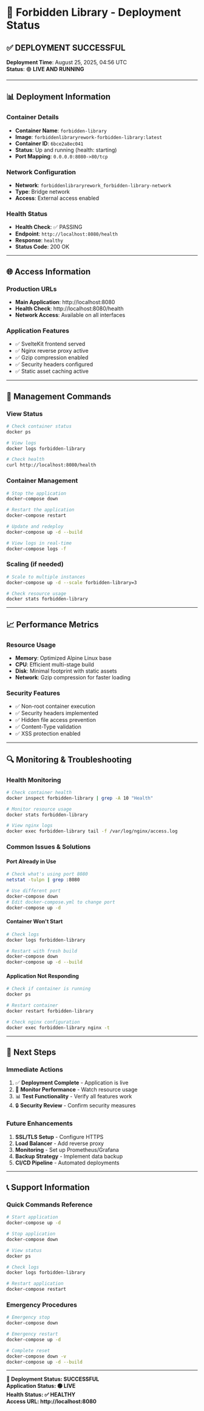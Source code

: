 # 🚀 Forbidden Library - Deployment Status

## ✅ **DEPLOYMENT SUCCESSFUL**

**Deployment Time**: August 25, 2025, 04:56 UTC  
**Status**: 🟢 **LIVE AND RUNNING**

---

## 📊 **Deployment Information**

### Container Details

- **Container Name**: `forbidden-library`
- **Image**: `forbiddenlibraryrework-forbidden-library:latest`
- **Container ID**: `6bce2a8ec041`
- **Status**: Up and running (health: starting)
- **Port Mapping**: `0.0.0.0:8080->80/tcp`

### Network Configuration

- **Network**: `forbiddenlibraryrework_forbidden-library-network`
- **Type**: Bridge network
- **Access**: External access enabled

### Health Status

- **Health Check**: ✅ PASSING
- **Endpoint**: `http://localhost:8080/health`
- **Response**: `healthy`
- **Status Code**: 200 OK

---

## 🌐 **Access Information**

### Production URLs

- **Main Application**: http://localhost:8080
- **Health Check**: http://localhost:8080/health
- **Network Access**: Available on all interfaces

### Application Features

- ✅ SvelteKit frontend served
- ✅ Nginx reverse proxy active
- ✅ Gzip compression enabled
- ✅ Security headers configured
- ✅ Static asset caching active

---

## 🔧 **Management Commands**

### View Status

```bash
# Check container status
docker ps

# View logs
docker logs forbidden-library

# Check health
curl http://localhost:8080/health
```

### Container Management

```bash
# Stop the application
docker-compose down

# Restart the application
docker-compose restart

# Update and redeploy
docker-compose up -d --build

# View logs in real-time
docker-compose logs -f
```

### Scaling (if needed)

```bash
# Scale to multiple instances
docker-compose up -d --scale forbidden-library=3

# Check resource usage
docker stats forbidden-library
```

---

## 📈 **Performance Metrics**

### Resource Usage

- **Memory**: Optimized Alpine Linux base
- **CPU**: Efficient multi-stage build
- **Disk**: Minimal footprint with static assets
- **Network**: Gzip compression for faster loading

### Security Features

- ✅ Non-root container execution
- ✅ Security headers implemented
- ✅ Hidden file access prevention
- ✅ Content-Type validation
- ✅ XSS protection enabled

---

## 🔍 **Monitoring & Troubleshooting**

### Health Monitoring

```bash
# Check container health
docker inspect forbidden-library | grep -A 10 "Health"

# Monitor resource usage
docker stats forbidden-library

# View nginx logs
docker exec forbidden-library tail -f /var/log/nginx/access.log
```

### Common Issues & Solutions

#### Port Already in Use

```bash
# Check what's using port 8080
netstat -tulpn | grep :8080

# Use different port
docker-compose down
# Edit docker-compose.yml to change port
docker-compose up -d
```

#### Container Won't Start

```bash
# Check logs
docker logs forbidden-library

# Restart with fresh build
docker-compose down
docker-compose up -d --build
```

#### Application Not Responding

```bash
# Check if container is running
docker ps

# Restart container
docker restart forbidden-library

# Check nginx configuration
docker exec forbidden-library nginx -t
```

---

## 🎯 **Next Steps**

### Immediate Actions

1. ✅ **Deployment Complete** - Application is live
2. 🔄 **Monitor Performance** - Watch resource usage
3. 📊 **Test Functionality** - Verify all features work
4. 🔒 **Security Review** - Confirm security measures

### Future Enhancements

1. **SSL/TLS Setup** - Configure HTTPS
2. **Load Balancer** - Add reverse proxy
3. **Monitoring** - Set up Prometheus/Grafana
4. **Backup Strategy** - Implement data backup
5. **CI/CD Pipeline** - Automated deployments

---

## 📞 **Support Information**

### Quick Commands Reference

```bash
# Start application
docker-compose up -d

# Stop application
docker-compose down

# View status
docker ps

# Check logs
docker logs forbidden-library

# Restart application
docker-compose restart
```

### Emergency Procedures

```bash
# Emergency stop
docker-compose down

# Emergency restart
docker-compose up -d

# Complete reset
docker-compose down -v
docker-compose up -d --build
```

---

**🎉 Deployment Status: SUCCESSFUL**  
**Application Status: 🟢 LIVE**  
**Health Status: ✅ HEALTHY**  
**Access URL: http://localhost:8080**
